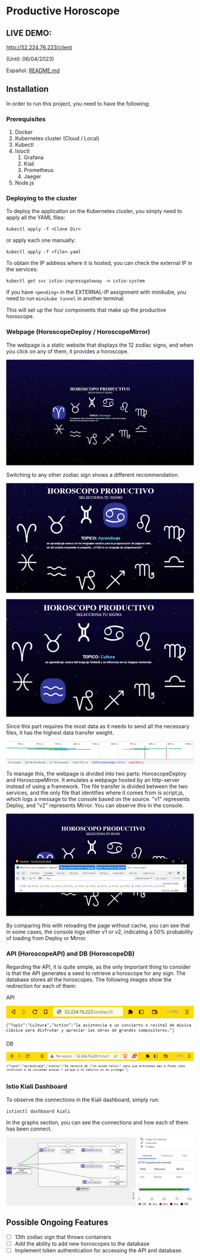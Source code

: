 # Productive Horoscope

## LIVE DEMO:
http://52.224.76.223/client
 
(Until: 06/04/2023)

Español: [README.md](README.md)

## Installation

In order to run this project, you need to have the following:

### Prerequisites
1. Docker
2. Kubernetes cluster (Cloud / Local)
3. Kubectl
4. Isioctl
    1. Grafana
    2. Kiali
    3. Prometheus
    4. Jaeger
5. Node.js

### Deploying to the cluster
To deploy the application on the Kubernetes cluster, you simply need to apply all the YAML files:
``` 
kubectl apply -f <Clone Dir>
```
or apply each one manually:
``` 
kubectl apply -f <file>.yaml
```
To obtain the IP address where it is hosted, you can check the external IP in the services:
```
kubectl get svc istio-ingressgateway -n istio-system 
```
If you have `<pending>` in the EXTERNAL-IP assignment with minikube, you need to run `minikube tunnel` in another terminal.

This will set up the four components that make up the productive horoscope.

### Webpage (HoroscopeDeploy / HoroscopeMirror)
The webpage is a static website that displays the 12 zodiac signs, and when you click on any of them, it provides a horoscope.

![Website](./assets/1%20Website.png)

Switching to any other zodiac sign shows a different recommendation.

![Cancer Horoscope](./assets/2%20Cancer.png)

![Pisces Horoscope](./assets/3%20Piscis.png)

Since this part requires the most data as it needs to send all the necessary files, it has the highest data transfer weight.

![Page Weight](./assets/4%20Transfer%20Data.png)

To manage this, the webpage is divided into two parts: HoroscopeDeploy and HoroscopeMirror. It emulates a webpage hosted by an http-server instead of using a framework. The file transfer is divided between the two services, and the only file that identifies where it comes from is script.js, which logs a message to the console based on the source. "v1" represents Deploy, and "v2" represents Mirror. You can observe this in the console.

![Webpage](./assets/version.png)

By comparing this with reloading the page without cache, you can see that in some cases, the console logs either v1 or v2, indicating a 50% probability of loading from Deploy or Mirror.

### API (HoroscopeAPI) and DB (HoroscopeDB)
Regarding the API, it is quite simple, as the only important thing to consider is that the API generates a seed to retrieve a horoscope for any sign. The database stores all the horoscopes. The following images show the redirection for each of them:

API

![API 0](./assets/5%20api.png)

DB

![DB 1](./assets/6%20BD.png)

### Istio Kiali Dashboard
To observe the connections in the Kiali dashboard, simply run:
```
istioctl dashboard kiali
```
In the graphs section, you can see the connections and how each of them has been connect.

![Kiali](./assets/7%20Kiali.png)

## Possible Ongoing Features

- [ ] 13th zodiac sign that throws containers
- [ ] Add the ability to add new horoscopes to the database
- [ ] Implement token authentication for accessing the API and database.
